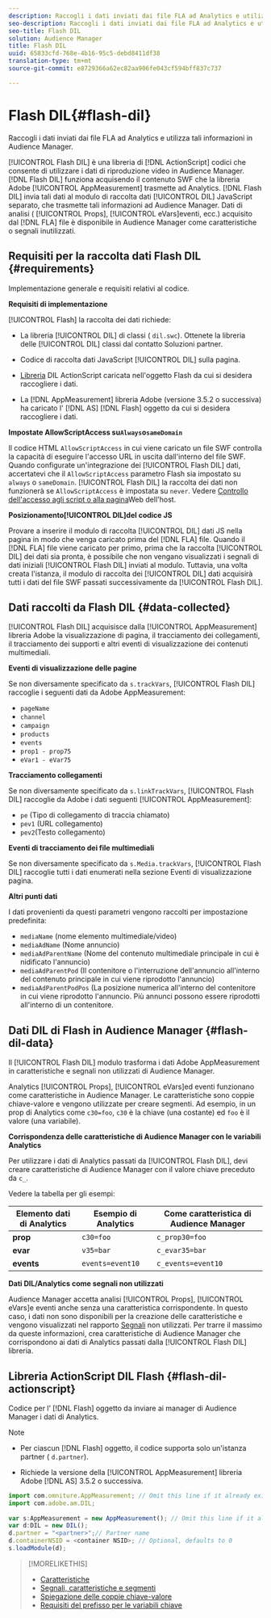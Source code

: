 ```yaml
---
description: Raccogli i dati inviati dai file FLA ad Analytics e utilizza tali informazioni in Audience Manager.
seo-description: Raccogli i dati inviati dai file FLA ad Analytics e utilizza tali informazioni in Audience Manager.
seo-title: Flash DIL
solution: Audience Manager
title: Flash DIL
uuid: 65833cfd-768e-4b16-95c5-debd8411df38
translation-type: tm+mt
source-git-commit: e8729366a62ec82aa906fe043cf594bff837c737

---
```



# Flash DIL{#flash-dil}

Raccogli i dati inviati dai file FLA ad Analytics e utilizza tali informazioni in Audience Manager.

<!-- 

c_flash_dil_toc.xml

 -->

[!UICONTROL Flash DIL] è una libreria di [!DNL ActionScript] codici che consente di utilizzare i dati di riproduzione video in Audience Manager. [!DNL Flash DIL] funziona acquisendo il contenuto SWF che la libreria Adobe [!UICONTROL AppMeasurement] trasmette ad Analytics. [!DNL Flash DIL] invia tali dati al modulo di raccolta dati [!UICONTROL DIL] JavaScript separato, che trasmette tali informazioni ad Audience Manager. Dati di analisi ( [!UICONTROL Props], [!UICONTROL eVars]eventi, ecc.) acquisito dal [!DNL FLA] file è disponibile in Audience Manager come caratteristiche o segnali inutilizzati.

## Requisiti per la raccolta dati Flash DIL {#requirements}

Implementazione generale e requisiti relativi al codice.

<!-- 

c_flash_dil_intro.xml

 -->

**Requisiti di implementazione**

[!UICONTROL Flash] la raccolta dei dati richiede:

* La libreria [!UICONTROL DIL] di classi ( `dil.swc`). Ottenete la libreria delle [!UICONTROL DIL] classi dal contatto Soluzioni partner.

* Codice di raccolta dati JavaScript [!UICONTROL DIL] sulla pagina.
* [Libreria](../dil/dil-flash.md#flash-dil-actionscript) DIL ActionScript caricata nell&#39;oggetto Flash da cui si desidera raccogliere i dati.
* La [!DNL AppMeasurement] libreria Adobe (versione 3.5.2 o successiva) ha caricato l&#39; [!DNL AS] [!DNL Flash] oggetto da cui si desidera raccogliere i dati.

**Impostate AllowScriptAccess su`Always`o`sameDomain`**

Il codice HTML `AllowScriptAccess` in cui viene caricato un file SWF controlla la capacità di eseguire l&#39;accesso URL in uscita dall&#39;interno del file SWF. Quando configurate un&#39;integrazione dei [!UICONTROL Flash DIL] dati, accertatevi che il `AllowScriptAccess` parametro Flash sia impostato su `always` o `sameDomain`. [!UICONTROL Flash DIL] la raccolta dei dati non funzionerà se `AllowScriptAccess` è impostata su `never`. Vedere [Controllo dell&#39;accesso agli script o alla pagina](https://helpx.adobe.com/flash/kb/control-access-scripts-host-web.html)Web dell&#39;host.

**Posizionamento[!UICONTROL DIL]del codice JS**

Provare a inserire il modulo di raccolta [!UICONTROL DIL] dati JS nella pagina in modo che venga caricato prima del [!DNL FLA] file. Quando il [!DNL FLA] file viene caricato per primo, prima che la raccolta [!UICONTROL DIL] dei dati sia pronta, è possibile che non vengano visualizzati i segnali di dati iniziali [!UICONTROL Flash DIL] inviati al modulo. Tuttavia, una volta creata l&#39;istanza, il modulo di raccolta dei [!UICONTROL DIL] dati acquisirà tutti i dati del file SWF passati successivamente da [!UICONTROL Flash DIL].

## Dati raccolti da Flash DIL {#data-collected}

[!UICONTROL Flash DIL] acquisisce dalla [!UICONTROL AppMeasurement] libreria Adobe la visualizzazione di pagina, il tracciamento dei collegamenti, il tracciamento dei supporti e altri eventi di visualizzazione dei contenuti multimediali.

<!-- 

r_flash_dil_data_collected.xml

 -->

**Eventi di visualizzazione delle pagine**

Se non diversamente specificato da `s.trackVars`, [!UICONTROL Flash DIL] raccoglie i seguenti dati da Adobe AppMeasurement:

* `pageName`
* `channel`
* `campaign`
* `products`
* `events`
* `prop1 - prop75`
* `eVar1 - eVar75`

**Tracciamento collegamenti**

Se non diversamente specificato da `s.linkTrackVars`, [!UICONTROL Flash DIL] raccoglie da Adobe i dati seguenti [!UICONTROL AppMeasurement]:

* `pe` (Tipo di collegamento di traccia chiamato)
* `pev1` (URL collegamento)
* `pev2`(Testo collegamento)

**Eventi di tracciamento dei file multimediali**

Se non diversamente specificato da `s.Media.trackVars`, [!UICONTROL Flash DIL] raccoglie tutti i dati enumerati nella sezione Eventi di visualizzazione pagina.

**Altri punti dati**

I dati provenienti da questi parametri vengono raccolti per impostazione predefinita:

* `mediaName` (nome elemento multimediale/video)
* `mediaAdName` (Nome annuncio)
* `mediaAdParentName` (Nome del contenuto multimediale principale in cui è nidificato l&#39;annuncio)
* `mediaAdParentPod` (Il contenitore o l&#39;interruzione dell&#39;annuncio all&#39;interno del contenuto principale in cui viene riprodotto l&#39;annuncio)
* `mediaAdParentPodPos` (La posizione numerica all&#39;interno del contenitore in cui viene riprodotto l&#39;annuncio. Più annunci possono essere riprodotti all&#39;interno di un contenitore.

## Dati DIL di Flash in Audience Manager {#flash-dil-data}

Il [!UICONTROL Flash DIL] modulo trasforma i dati Adobe AppMeasurement in caratteristiche e segnali non utilizzati di Audience Manager.

<!-- 

c_flash_dil_in_aam.xml

 -->

Analytics [!UICONTROL Props], [!UICONTROL eVars]ed eventi funzionano come caratteristiche in Audience Manager. Le caratteristiche sono coppie chiave-valore e vengono utilizzate per creare segmenti. Ad esempio, in un prop di Analytics come `c30=foo`, `c30` è la chiave (una costante) ed `foo` è il valore (una variabile).

**Corrispondenza delle caratteristiche di Audience Manager con le variabili Analytics**

Per utilizzare i dati di Analytics passati da [!UICONTROL Flash DIL], devi creare caratteristiche di Audience Manager con il valore chiave preceduto da `c_`.

Vedere la tabella per gli esempi:

| Elemento dati di Analytics | Esempio di Analytics | Come caratteristica di Audience Manager |
|---|---|---|
| **prop** | `c30=foo` | `c_prop30=foo` |
| **evar** | `v35=bar` | `c_evar35=bar` |
| **events** | `events=event10` | `c_events=event10` |

**Dati DIL/Analytics come segnali non utilizzati**

Audience Manager accetta analisi [!UICONTROL Props], [!UICONTROL eVars]e eventi anche senza una caratteristica corrispondente. In questo caso, i dati non sono disponibili per la creazione delle caratteristiche e vengono visualizzati nel rapporto [Segnali](../reporting/dynamic-reports/unused-signals.md) non utilizzati. Per trarre il massimo da queste informazioni, crea caratteristiche di Audience Manager che corrispondono ai dati di Analytics passati dalla [!UICONTROL Flash DIL] libreria.

## Libreria ActionScript DIL Flash {#flash-dil-actionscript}

Codice per l’ [!DNL Flash] oggetto da inviare ai manager di Audience Manager i dati di Analytics.

<!-- 

r_flash_dil_actionscript.xml

 -->

>[!NOTE]
>
>* Per ciascun [!DNL Flash] oggetto, il codice supporta solo un&#39;istanza partner ( `d.partner`).
   >
   >
* Richiede la versione della [!UICONTROL AppMeasurement] libreria Adobe [!DNL AS] 3.5.2 o successiva.


```js
import com.omniture.AppMeasurement; // Omit this line if it already exists in the code 
import com.adobe.am.DIL; 
  
var s:AppMeasurement = new AppMeasurement(); // Omit this line if it already exists in the code 
var d:DIL = new DIL(); 
d.partner = "<partner>";// Partner name 
d.containerNSID = <container NSID>; // Optional, defaults to 0 
s.loadModule(d);
```

>[!MORELIKETHIS]
>
>* [Caratteristiche](../features/traits/trait-details-page.md)
>* [Segnali, caratteristiche e segmenti](../reference/signal-trait-segment.md)
>* [Spiegazione delle coppie chiave-valore](../reference/key-value-pairs-explained.md)
>* [Requisiti del prefisso per le variabili chiave](../features/traits/trait-variable-prefixes.md)

